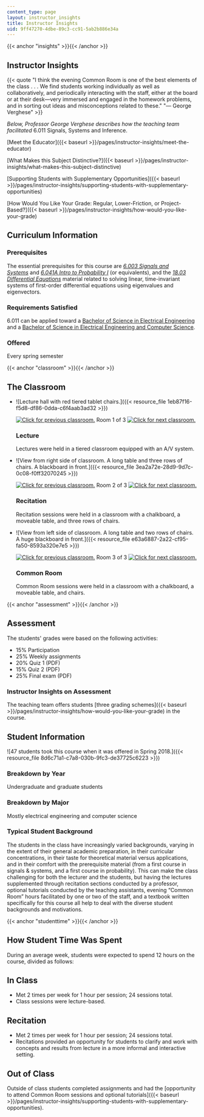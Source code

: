 ```yaml
---
content_type: page
layout: instructor_insights
title: Instructor Insights
uid: 9ff47270-4dbe-89c3-cc91-5ab2b886e34a
---
```


{{< anchor "insights" >}}{{< /anchor >}}

Instructor Insights
-------------------

{{< quote "I think the evening Common Room is one of the best elements of the class . . . We find students working individually as well as collaboratively, and periodically interacting with the staff, either at the board or at their desk—very immersed and engaged in the homework problems, and in sorting out ideas and misconceptions related to these." "— George Verghese" >}}

_Below, Professor George Verghese describes how the teaching team facilitated_ 6.011 Signals, Systems and Inference.

[Meet the Educator]({{< baseurl >}}/pages/instructor-insights/meet-the-educator)

[What Makes this Subject Distinctive?]({{< baseurl >}}/pages/instructor-insights/what-makes-this-subject-distinctive)

[Supporting Students with Supplementary Opportunities]({{< baseurl >}}/pages/instructor-insights/supporting-students-with-supplementary-opportunities)

[How Would You Like Your Grade: Regular, Lower-Friction, or Project-Based?]({{< baseurl >}}/pages/instructor-insights/how-would-you-like-your-grade)

Curriculum Information
----------------------

### Prerequisites

The essential prerequisites for this course are [_6.003 Signals and Systems_](http://ocw2.mit.edu/courses/electrical-engineering-and-computer-science/6-003-signals-and-systems-fall-2011) and [_6.041A Intro to Probability I_](http://ocw2.mit.edu/courses/electrical-engineering-and-computer-science/6-041sc-probabilistic-systems-analysis-and-applied-probability-fall-2013) (or equivalents), and the [_18.03 Differential Equations_](http://ocw2.mit.edu/courses/mathematics/18-03sc-differential-equations-fall-2011) material related to solving linear, time-invariant systems of first-order differential equations using eigenvalues and eigenvectors.

### Requirements Satisfied

6.011 can be applied toward a [Bachelor of Science in Electrical Engineering](https://www.eecs.mit.edu/curriculum2017) and a [Bachelor of Science in Electrical Engineering and Computer Science](https://www.eecs.mit.edu/curriculum2017).

### Offered

Every spring semester

{{< anchor "classroom" >}}{{< /anchor >}}

The Classroom
-------------

*   ![Lecture hall with red tiered tablet chairs.]({{< resource_file 1eb87f16-f5d8-df86-0dda-c6f4aab3ad32 >}})
    
    [![Click for previous classroom.](/images/educator/classroom_prev.png)](#) Room 1 of 3 [![Click for next classroom.](/images/educator/classroom_next.png)](#)
    
    ### Lecture
    
    Lectures were held in a tiered classroom equipped with an A/V system.
    
*   ![View from right side of classroom. A long table and three rows of chairs. A blackboard in front.]({{< resource_file 3ea2a72e-28d9-9d7c-0c08-f0ff32070245 >}})
    
    [![Click for previous classroom.](/images/educator/classroom_prev.png)](#) Room 2 of 3 [![Click for next classroom.](/images/educator/classroom_next.png)](#)
    
    ### Recitation
    
    Recitation sessions were held in a classroom with a chalkboard, a moveable table, and three rows of chairs.
    
*   ![View from left side of classroom. A long table and two rows of chairs. A huge blackboard in front.]({{< resource_file e63a6887-2a22-cf95-fa50-8593a320e7e5 >}})
    
    [![Click for previous classroom.](/images/educator/classroom_prev.png)](#) Room 3 of 3 [![Click for next classroom.](/images/educator/classroom_next.png)](#)
    
    ### Common Room
    
    Common Room sessions were held in a classroom with a chalkboard, a moveable table, and chairs.
    

{{< anchor "assessment" >}}{{< /anchor >}}

Assessment
----------

The students' grades were based on the following activities:

- 15% Participation
- 25% Weekly assignments
- 20% Quiz 1 (PDF)
- 15% Quiz 2 (PDF)
- 25% Final exam (PDF)

### Instructor Insights on Assessment

The teaching team offers students [three grading schemes]({{< baseurl >}}/pages/instructor-insights/how-would-you-like-your-grade) in the course.

Student Information
-------------------

![47 students took this course when it was offered in Spring 2018.]({{< resource_file 8d6c71a1-c7a8-030b-9fc3-de37725c6223 >}})

### Breakdown by Year

Undergraduate and graduate students

### Breakdown by Major

Mostly electrical engineering and computer science

### Typical Student Background

The students in the class have increasingly varied backgrounds, varying in the extent of their general academic preparation, in their curricular concentrations, in their taste for theoretical material versus applications, and in their comfort with the prerequisite material (from a first course in signals & systems, and a first course in probability). This can make the class challenging for both the lecturer and the students, but having the lectures supplemented through recitation sections conducted by a professor, optional tutorials conducted by the teaching assistants, evening “Common Room” hours facilitated by one or two of the staff, and a textbook written specifically for this course all help to deal with the diverse student backgrounds and motivations.

{{< anchor "studenttime" >}}{{< /anchor >}}

How Student Time Was Spent
--------------------------

During an average week, students were expected to spend 12 hours on the course, divided as follows:

In Class
--------

*   Met 2 times per week for 1 hour per session; 24 sessions total.
*   Class sessions were lecture-based.

Recitation
----------

*   Met 2 times per week for 1 hour per session; 24 sessions total.
*   Recitations provided an opportunity for students to clarify and work with concepts and results from lecture in a more informal and interactive setting.

Out of Class
------------

Outside of class students completed assignments and had the [opportunity to attend Common Room sessions and optional tutorials]({{< baseurl >}}/pages/instructor-insights/supporting-students-with-supplementary-opportunities).